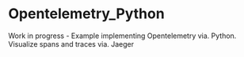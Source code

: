 # Opentelemetry_Python
Work in progress - Example implementing Opentelemetry via. Python. Visualize spans and traces via. Jaeger 

